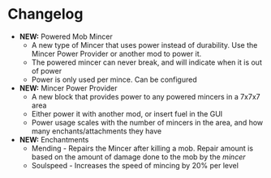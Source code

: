 Changelog
=========

- **NEW:** Powered Mob Mincer
    - A new type of Mincer that uses power instead of durability. Use the Mincer Power Provider or another mod to power it.
    - The powered mincer can never break, and will indicate when it is out of power
    - Power is only used per mince. Can be configured
- **NEW:** Mincer Power Provider
    - A new block that provides power to any powered mincers in a 7x7x7 area
    - Either power it with another mod, or insert fuel in the GUI
    - Power usage scales with the number of mincers in the area, and how many enchants/attachments they have
- **NEW:** Enchantments
    - Mending - Repairs the Mincer after killing a mob. Repair amount is based on the amount of damage done to the mob by the *mincer*
    - Soulspeed - Increases the speed of mincing by 20% per level
